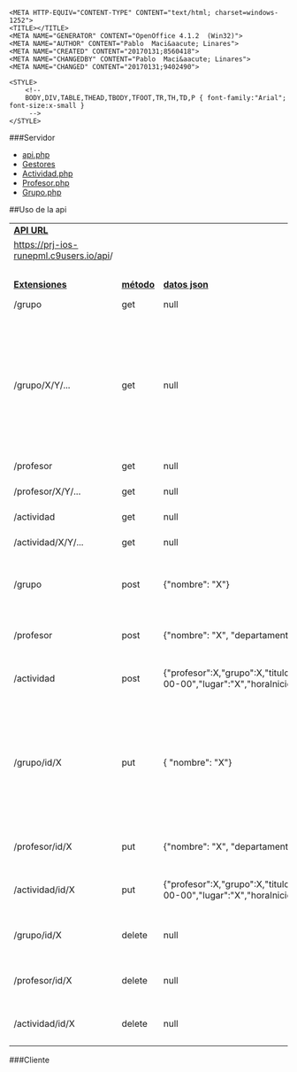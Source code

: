 <HEAD>
	
	<META HTTP-EQUIV="CONTENT-TYPE" CONTENT="text/html; charset=windows-1252">
	<TITLE></TITLE>
	<META NAME="GENERATOR" CONTENT="OpenOffice 4.1.2  (Win32)">
	<META NAME="AUTHOR" CONTENT="Pablo  Maci&aacute; Linares">
	<META NAME="CREATED" CONTENT="20170131;8560418">
	<META NAME="CHANGEDBY" CONTENT="Pablo  Maci&aacute; Linares">
	<META NAME="CHANGED" CONTENT="20170131;9402490">
	
	<STYLE>
		<!-- 
		BODY,DIV,TABLE,THEAD,TBODY,TFOOT,TR,TH,TD,P { font-family:"Arial"; font-size:x-small }
		 -->
	</STYLE>
	
</HEAD>

###Servidor
<ul>
	<li><a href="https://github.com/PabloMacLinares/PRJ-API_REST-IOS/blob/master/Server/api/api.php" target="_blank">api.php</a></li>
	<li><a href="https://github.com/PabloMacLinares/PRJ-API_REST-IOS/tree/master/Server/api/clases" target="_blank">Gestores</a></li>
	<li><a href="https://github.com/PabloMacLinares/PRJ-API_REST-IOS/blob/master/Server/api/src/Actividad.php" target="_blank">Actividad.php</a></li>
	<li><a href="https://github.com/PabloMacLinares/PRJ-API_REST-IOS/blob/master/Server/api/src/Profesor.php" target="_blank">Profesor.php</a></li>
	<li><a href="https://github.com/PabloMacLinares/PRJ-API_REST-IOS/blob/master/Server/api/src/Grupo.php" target="_blank">Grupo.php</a></li>
</ul>

##Uso de la api
<TABLE FRAME=VOID CELLSPACING=0 COLS=5 RULES=NONE BORDER=0>
	<COLGROUP><COL WIDTH=233><COL WIDTH=86><COL WIDTH=378><COL WIDTH=353><COL WIDTH=692></COLGROUP>
	<TBODY>
		<TR>
			<TD WIDTH=233 HEIGHT=17 ALIGN=LEFT><B><U>API URL</U></B></TD>
			<TD WIDTH=86 ALIGN=LEFT><BR></TD>
			<TD WIDTH=378 ALIGN=LEFT><BR></TD>
			<TD WIDTH=353 ALIGN=LEFT><BR></TD>
			<TD WIDTH=692 ALIGN=LEFT><BR></TD>
		</TR>
		<TR>
			<TD HEIGHT=18 ALIGN=LEFT><A HREF="https://prj-ios-runepml.c9users.io/api">https://prj-ios-runepml.c9users.io/api</A>/</TD>
			<TD ALIGN=LEFT><BR></TD>
			<TD ALIGN=LEFT><BR></TD>
			<TD ALIGN=LEFT><BR></TD>
			<TD ALIGN=LEFT><BR></TD>
		</TR>
		<TR>
			<TD HEIGHT=17 ALIGN=LEFT><BR></TD>
			<TD ALIGN=LEFT><BR></TD>
			<TD ALIGN=LEFT><BR></TD>
			<TD ALIGN=LEFT><BR></TD>
			<TD ALIGN=LEFT><BR></TD>
		</TR>
		<TR>
			<TD HEIGHT=17 ALIGN=LEFT><B><U>Extensiones</U></B></TD>
			<TD ALIGN=LEFT><B><U>m&eacute;todo</U></B></TD>
			<TD ALIGN=LEFT><B><U>datos json</U></B></TD>
			<TD ALIGN=LEFT><B><U>respuesta</U></B></TD>
			<TD ALIGN=LEFT><B><U>detalles</U></B></TD>
		</TR>
		<TR>
			<TD HEIGHT=17 ALIGN=LEFT>/grupo</TD>
			<TD ALIGN=LEFT>get</TD>
			<TD ALIGN=LEFT>null</TD>
			<TD ALIGN=LEFT>array de grupos</TD>
			<TD ALIGN=LEFT><BR></TD>
		</TR>
		<TR>
			<TD HEIGHT=17 ALIGN=LEFT>/grupo/X/Y/...</TD>
			<TD ALIGN=LEFT>get</TD>
			<TD ALIGN=LEFT>null</TD>
			<TD ALIGN=LEFT>array de grupos</TD>
			<TD ALIGN=LEFT>se le pasan pares de datos en la url, donde X es el nombre del par&aacute;metro e Y el valor a buscar</TD>
		</TR>
		<TR>
			<TD HEIGHT=17 ALIGN=LEFT>/profesor</TD>
			<TD ALIGN=LEFT>get</TD>
			<TD ALIGN=LEFT>null</TD>
			<TD ALIGN=LEFT>array de grupos</TD>
			<TD ALIGN=LEFT><BR></TD>
		</TR>
		<TR>
			<TD HEIGHT=17 ALIGN=LEFT>/profesor/X/Y/...</TD>
			<TD ALIGN=LEFT>get</TD>
			<TD ALIGN=LEFT>null</TD>
			<TD ALIGN=LEFT>array de grupos</TD>
			<TD ALIGN=LEFT>&quot;</TD>
		</TR>
		<TR>
			<TD HEIGHT=17 ALIGN=LEFT>/actividad</TD>
			<TD ALIGN=LEFT>get</TD>
			<TD ALIGN=LEFT>null</TD>
			<TD ALIGN=LEFT>array de grupos</TD>
			<TD ALIGN=LEFT><BR></TD>
		</TR>
		<TR>
			<TD HEIGHT=17 ALIGN=LEFT>/actividad/X/Y/...</TD>
			<TD ALIGN=LEFT>get</TD>
			<TD ALIGN=LEFT>null</TD>
			<TD ALIGN=LEFT>array de grupos</TD>
			<TD ALIGN=LEFT>&quot;</TD>
		</TR>
		<TR>
			<TD HEIGHT=18 ALIGN=LEFT>/grupo</TD>
			<TD ALIGN=LEFT>post</TD>
			<TD ALIGN=LEFT>{&quot;nombre&quot;: &quot;X&quot;}</TD>
			<TD ALIGN=LEFT><FONT FACE="Cumberland,Cumberland AMT,Courier New,Cousine,Liberation Mono,Nimbus Mono L,DejaVu Sans Mono,Bitstream Vera Sans Mono,Courier,Lucida Sans Typewriter,Lucida Typewriter,Monaco,Monospaced">[&quot;message&quot; :&quot;ok&quot;] o [&quot;message&quot; : &quot;error&quot;]</FONT></TD>
			<TD ALIGN=LEFT>devuelve error si el json es nulo o incorrecto</TD>
		</TR>
		<TR>
			<TD HEIGHT=18 ALIGN=LEFT>/profesor</TD>
			<TD ALIGN=LEFT>post</TD>
			<TD ALIGN=LEFT>{&quot;nombre&quot;: &quot;X&quot;, &quot;departamento&quot;: &quot;X&quot;}</TD>
			<TD ALIGN=LEFT><FONT FACE="Cumberland,Cumberland AMT,Courier New,Cousine,Liberation Mono,Nimbus Mono L,DejaVu Sans Mono,Bitstream Vera Sans Mono,Courier,Lucida Sans Typewriter,Lucida Typewriter,Monaco,Monospaced">[&quot;message&quot; :&quot;ok&quot;] o [&quot;message&quot; : &quot;error&quot;]</FONT></TD>
			<TD ALIGN=LEFT>&quot;</TD>
		</TR>
		<TR>
			<TD HEIGHT=18 ALIGN=LEFT>/actividad</TD>
			<TD ALIGN=LEFT>post</TD>
			<TD ALIGN=LEFT>{&quot;profesor&quot;:X,&quot;grupo&quot;:X,&quot;titulo&quot;:&quot;X&quot;,&quot;descripcion&quot;:&quot;X&quot;,&quot;fecha&quot;:&quot;0000-00-00&quot;,&quot;lugar&quot;:&quot;X&quot;,&quot;horaInicio&quot;:&quot;00:00:00&quot;,&quot;horaFin&quot;:&quot;00:00:00&quot;}</TD>
			<TD ALIGN=LEFT><FONT FACE="Cumberland,Cumberland AMT,Courier New,Cousine,Liberation Mono,Nimbus Mono L,DejaVu Sans Mono,Bitstream Vera Sans Mono,Courier,Lucida Sans Typewriter,Lucida Typewriter,Monaco,Monospaced">[&quot;message&quot; :&quot;ok&quot;] o [&quot;message&quot; : &quot;error&quot;]</FONT></TD>
			<TD ALIGN=LEFT>&quot;</TD>
		</TR>
		<TR>
			<TD HEIGHT=18 ALIGN=LEFT>/grupo/id/X</TD>
			<TD ALIGN=LEFT>put</TD>
			<TD ALIGN=LEFT>{ &quot;nombre&quot;: &quot;X&quot;}</TD>
			<TD ALIGN=LEFT><FONT FACE="Cumberland,Cumberland AMT,Courier New,Cousine,Liberation Mono,Nimbus Mono L,DejaVu Sans Mono,Bitstream Vera Sans Mono,Courier,Lucida Sans Typewriter,Lucida Typewriter,Monaco,Monospaced">[&quot;message&quot; :&quot;ok&quot;] o [&quot;message&quot; : &quot;error&quot;]</FONT></TD>
			<TD ALIGN=LEFT>se pasa como par&aacute;metro, el id del objeto a actualizar, si el objeto no existe, se realiza una inserci&oacute;n. </TD>
		</TR>
		<TR>
			<TD HEIGHT=18 ALIGN=LEFT>/profesor/id/X</TD>
			<TD ALIGN=LEFT>put</TD>
			<TD ALIGN=LEFT>{&quot;nombre&quot;: &quot;X&quot;, &quot;departamento&quot;: &quot;X&quot;}</TD>
			<TD ALIGN=LEFT><FONT FACE="Cumberland,Cumberland AMT,Courier New,Cousine,Liberation Mono,Nimbus Mono L,DejaVu Sans Mono,Bitstream Vera Sans Mono,Courier,Lucida Sans Typewriter,Lucida Typewriter,Monaco,Monospaced">[&quot;message&quot; :&quot;ok&quot;] o [&quot;message&quot; : &quot;error&quot;]</FONT></TD>
			<TD ALIGN=LEFT>&quot;</TD>
		</TR>
		<TR>
			<TD HEIGHT=18 ALIGN=LEFT>/actividad/id/X</TD>
			<TD ALIGN=LEFT>put</TD>
			<TD ALIGN=LEFT>{&quot;profesor&quot;:X,&quot;grupo&quot;:X,&quot;titulo&quot;:&quot;X&quot;,&quot;descripcion&quot;:&quot;X&quot;,&quot;fecha&quot;:&quot;0000-00-00&quot;,&quot;lugar&quot;:&quot;X&quot;,&quot;horaInicio&quot;:&quot;00:00:00&quot;,&quot;horaFin&quot;:&quot;00:00:00&quot;}</TD>
			<TD ALIGN=LEFT><FONT FACE="Cumberland,Cumberland AMT,Courier New,Cousine,Liberation Mono,Nimbus Mono L,DejaVu Sans Mono,Bitstream Vera Sans Mono,Courier,Lucida Sans Typewriter,Lucida Typewriter,Monaco,Monospaced">[&quot;message&quot; :&quot;ok&quot;] o [&quot;message&quot; : &quot;error&quot;]</FONT></TD>
			<TD ALIGN=LEFT>&quot;</TD>
		</TR>
		<TR>
			<TD HEIGHT=18 ALIGN=LEFT>/grupo/id/X</TD>
			<TD ALIGN=LEFT>delete</TD>
			<TD ALIGN=LEFT>null</TD>
			<TD ALIGN=LEFT><FONT FACE="Cumberland,Cumberland AMT,Courier New,Cousine,Liberation Mono,Nimbus Mono L,DejaVu Sans Mono,Bitstream Vera Sans Mono,Courier,Lucida Sans Typewriter,Lucida Typewriter,Monaco,Monospaced">[&quot;message&quot; :&quot;ok&quot;] o [&quot;message&quot; : &quot;error&quot;]</FONT></TD>
			<TD ALIGN=LEFT>devuelve error si el id no existe</TD>
		</TR>
		<TR>
			<TD HEIGHT=18 ALIGN=LEFT>/profesor/id/X</TD>
			<TD ALIGN=LEFT>delete</TD>
			<TD ALIGN=LEFT>null</TD>
			<TD ALIGN=LEFT><FONT FACE="Cumberland,Cumberland AMT,Courier New,Cousine,Liberation Mono,Nimbus Mono L,DejaVu Sans Mono,Bitstream Vera Sans Mono,Courier,Lucida Sans Typewriter,Lucida Typewriter,Monaco,Monospaced">[&quot;message&quot; :&quot;ok&quot;] o [&quot;message&quot; : &quot;error&quot;]</FONT></TD>
			<TD ALIGN=LEFT>&quot;</TD>
		</TR>
		<TR>
			<TD HEIGHT=18 ALIGN=LEFT>/actividad/id/X</TD>
			<TD ALIGN=LEFT>delete</TD>
			<TD ALIGN=LEFT>null</TD>
			<TD ALIGN=LEFT><FONT FACE="Cumberland,Cumberland AMT,Courier New,Cousine,Liberation Mono,Nimbus Mono L,DejaVu Sans Mono,Bitstream Vera Sans Mono,Courier,Lucida Sans Typewriter,Lucida Typewriter,Monaco,Monospaced">[&quot;message&quot; :&quot;ok&quot;] o [&quot;message&quot; : &quot;error&quot;]</FONT></TD>
			<TD ALIGN=LEFT><U>&quot;</U></TD>
		</TR>
	</TBODY>
</TABLE>

###Cliente
